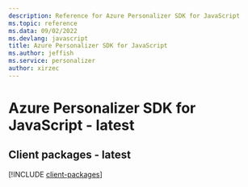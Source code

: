 ```yaml
---
description: Reference for Azure Personalizer SDK for JavaScript
ms.topic: reference
ms.data: 09/02/2022
ms.devlang: javascript
title: Azure Personalizer SDK for JavaScript
ms.author: jeffish
ms.service: personalizer
author: xirzec
---
```

# Azure Personalizer SDK for JavaScript - latest

## Client packages - latest
[!INCLUDE [client-packages](personalizer-client-index.md)]